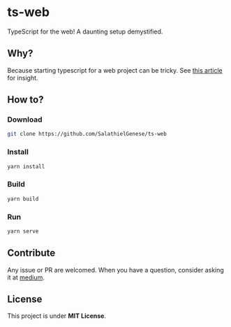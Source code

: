 # ts-web

TypeScript for the web! A daunting setup demystified.

## Why?

Because starting typescript for a web project can be tricky.
See [this article][medium article] for insight.

## How to?

### Download

```bash
git clone https://github.com/SalathielGenese/ts-web
```

### Install

```bash
yarn install
```

### Build

```bash
yarn build
```

### Run

```bash
yarn serve
```

## Contribute

Any issue or PR are welcomed.
When you have a question, consider asking it at [medium][medium article].

## License

This project is under **MIT License**.



  [medium article]: https://medium.com/@salathielgenese/setup-typescript-for-modern-browser-a75d699673f6
